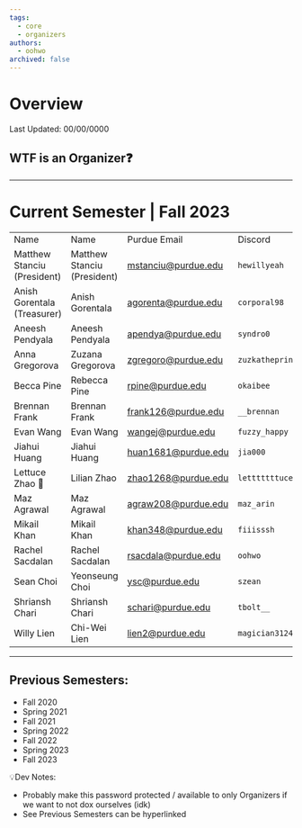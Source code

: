 ```yaml
---
tags:
  - core
  - organizers
authors:
  - oohwo
archived: false
---
```

# Overview
Last Updated: 00/00/0000

## WTF is an Organizer❓

-----
# Current Semester | Fall 2023

|   |   |   |   |
|---|---|---|---|
|Name|Name|Purdue Email|Discord|
|Matthew Stanciu (President)|Matthew Stanciu (President)|mstanciu@purdue.edu|`hewillyeah`|
|Anish Gorentala (Treasurer) |Anish Gorentala|agorenta@purdue.edu|`corporal98`|
|Aneesh Pendyala|Aneesh Pendyala|apendya@purdue.edu|`syndro0`|
|Anna Gregorova|Zuzana Gregorova|zgregoro@purdue.edu|`zuzkatheprincess`|
|Becca Pine|Rebecca Pine|rpine@purdue.edu|`okaibee`|
|Brennan Frank|Brennan Frank|frank126@purdue.edu|`__brennan`|
|Evan Wang|Evan Wang|wangej@purdue.edu|`fuzzy_happy`|
|Jiahui Huang|Jiahui Huang|huan1681@purdue.edu|`jia000`|
|Lettuce Zhao 🥬|Lilian Zhao|zhao1268@purdue.edu|`letttttttuce`|
|Maz Agrawal|Maz Agrawal|agraw208@purdue.edu|`maz_arin`|
|Mikail Khan|Mikail Khan|khan348@purdue.edu|`fiiisssh`|
|Rachel Sacdalan|Rachel Sacdalan|rsacdala@purdue.edu|`oohwo`|
|Sean Choi|Yeonseung Choi|ysc@purdue.edu|`szean`|
|Shriansh Chari|Shriansh Chari|schari@purdue.edu|`tbolt__`|
|Willy Lien|Chi-Wei Lien|lien2@purdue.edu|`magician3124`|

-----
## Previous Semesters:
- Fall 2020
- Spring 2021
- Fall 2021
- Spring 2022
- Fall 2022
- Spring 2023
- Fall 2023

💡Dev Notes: 
- Probably make this password protected / available to only Organizers if we want to not dox ourselves (idk)
- See Previous Semesters can be hyperlinked